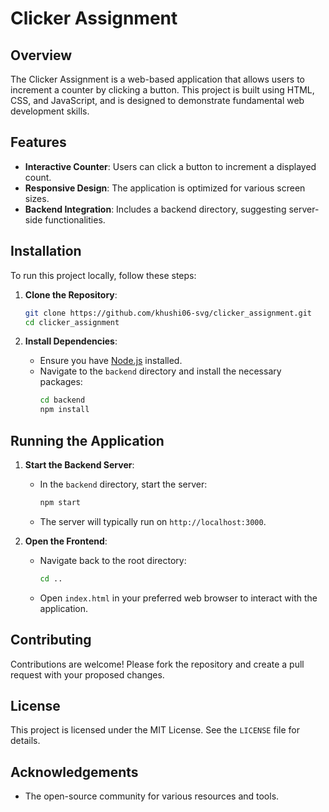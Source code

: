 # Clicker Assignment

## Overview

The Clicker Assignment is a web-based application that allows users to increment a counter by clicking a button. 
This project is built using HTML, CSS, and JavaScript, and is designed to demonstrate fundamental web development skills.

## Features

- **Interactive Counter**: Users can click a button to increment a displayed count.
- **Responsive Design**: The application is optimized for various screen sizes.
- **Backend Integration**: Includes a backend directory, suggesting server-side functionalities.

## Installation

To run this project locally, follow these steps:

1. **Clone the Repository**:
   ```bash
   git clone https://github.com/khushi06-svg/clicker_assignment.git
   cd clicker_assignment
   ```

2. **Install Dependencies**:
   - Ensure you have [Node.js](https://nodejs.org/) installed.
   - Navigate to the `backend` directory and install the necessary packages:
     ```bash
     cd backend
     npm install
     ```

## Running the Application

1. **Start the Backend Server**:
   - In the `backend` directory, start the server:
     ```bash
     npm start
     ```
   - The server will typically run on `http://localhost:3000`.

2. **Open the Frontend**:
   - Navigate back to the root directory:
     ```bash
     cd ..
     ```
   - Open `index.html` in your preferred web browser to interact with the application.

## Contributing

Contributions are welcome! Please fork the repository and create a pull request with your proposed changes.

## License

This project is licensed under the MIT License. See the `LICENSE` file for details.

## Acknowledgements

- The open-source community for various resources and tools.
